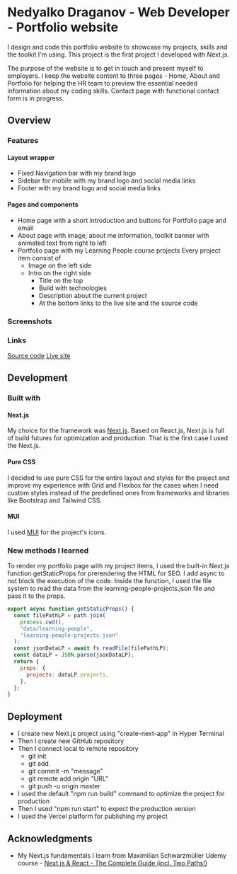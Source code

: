 # Nedyalko Draganov - Web Developer - Portfolio website

I design and code this portfolio website to showcase my projects, skills and the toolkit I'm using.
This project is the first project I developed with Next.js.

The purpose of the website is to get in touch and present myself to employers. I keep the website content to three pages - Home, About and Portfolio for helping the HR team to preview the essential needed information about my coding skills. Contact page with functional contact form is in progress.

## Overview

### Features

#### Layout wrapper

- Fixed Navigation bar with my brand logo
- Sidebar for mobile with my brand logo and social media links
- Footer with my brand logo and social media links

#### Pages and components

- Home page with a short introduction and buttons for Portfolio page and email
- About page with image, about me information, toolkit banner with animated text from right to left
- Portfolio page with my Learning People course projects
  Every project item consist of
  - Image on the left side
  - Intro on the right side
    - Title on the top
    - Build with technologies
    - Description about the current project
    - At the bottom links to the live site and the source code

### Screenshots

### Links

[Source code](https://github.com/NDraganov/nedyalko-draganov)
[Live site](https://nedyalko-draganov.vercel.app)

## Development

### Built with

#### Next.js

My choice for the framework was [Next.js](https://nextjs.org). Based on React.js, Next.js is full of build futures for optimization and production. That is the first case I used the Next.js.

#### Pure CSS

I decided to use pure CSS for the entire layout and styles for the project and improve my experience with Grid and Flexbox for the cases when I need custom styles instead of the predefined ones from frameworks and libraries like Bootstrap and Tailwind CSS.

#### MUI

I used [MUI](https://mui.com) for the project's icons.

### New methods I learned

To render my portfolio page with my project items, I used the built-in Next.js function getStaticProps for prerendering the HTML for SEO. I add async to not block the execution of the code. Inside the function, I used the file system to read the data from the learning-people-projects.json file and pass it to the props.

```js
export async function getStaticProps() {
  const filePathLP = path.join(
    process.cwd(),
    "data/learning-people",
    "learning-people-projects.json"
  );
  const jsonDataLP = await fs.readFile(filePathLP);
  const dataLP = JSON.parse(jsonDataLP);
  return {
    props: {
      projects: dataLP.projects,
    },
  };
}
```

## Deployment

- I create new Next.js project using "create-next-app" in Hyper Terminal
- Then I create new GitHub repository
- Then I connect local to remote repository
  - git init
  - git add.
  - git commit -m "message"
  - git remote add origin "URL"
  - git push -u origin master
- I used the default "npm run build" command to optimize the project for production
- Then I used "npm run start" to expect the production version
- I used the Vercel platform for publishing my project

## Acknowledgments

- My Next.js fundamentals I learn from Maximilian Schwarzmüller Udemy course - [Next.js & React - The Complete Guide (incl. Two Paths!)](https://www.udemy.com/course/nextjs-react-the-complete-guide/)
